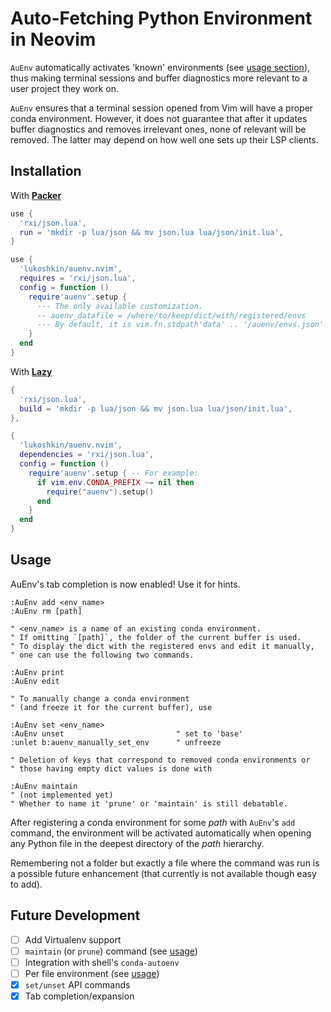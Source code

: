 # Auto-Fetching Python Environment in Neovim

`AuEnv` automatically activates 'known' environments (see [usage
section](#usage)), thus making terminal sessions and buffer diagnostics more
relevant to a user project they work on.

`AuEnv` ensures that a terminal session opened from Vim will have a proper
conda environment. However, it does not guarantee that after it updates buffer
diagnostics and removes irrelevant ones, none of relevant will be removed. The
latter may depend on how well one sets up their LSP clients.

## Installation

With [**Packer**](https://github.com/wbthomason/packer.nvim)

```lua
use {
  'rxi/json.lua',
  run = 'mkdir -p lua/json && mv json.lua lua/json/init.lua',
}

use {
  'lukoshkin/auenv.nvim',
  requires = 'rxi/json.lua',
  config = function ()
    require'auenv'.setup {
      --- The only available customization.
      -- auenv_datafile = /where/to/keep/dict/with/registered/envs
      --- By default, it is vim.fn.stdpath'data' .. '/auenv/envs.json'
    }
  end
}
```

With [**Lazy**](https://github.com/folke/lazy.nvim)

```lua
{
  'rxi/json.lua',
  build = 'mkdir -p lua/json && mv json.lua lua/json/init.lua',
},

{
  'lukoshkin/auenv.nvim',
  dependencies = 'rxi/json.lua',
  config = function ()
    require'auenv'.setup { -- For example:
      if vim.env.CONDA_PREFIX ~= nil then
        require("auenv").setup()
      end
    }
  end
}
```

## Usage

AuEnv's tab completion is now enabled! Use it for hints.

```vim
:AuEnv add <env_name>
:AuEnv rm [path]

" <env_name> is a name of an existing conda environment.
" If omitting `[path]`, the folder of the current buffer is used.
" To display the dict with the registered envs and edit it manually,
" one can use the following two commands.

:AuEnv print
:AuEnv edit

" To manually change a conda environment
" (and freeze it for the current buffer), use

:AuEnv set <env_name>
:AuEnv unset                         " set to 'base'
:unlet b:auenv_manually_set_env      " unfreeze

" Deletion of keys that correspond to removed conda environments or
" those having empty dict values is done with

:AuEnv maintain
" (not implemented yet)
" Whether to name it 'prune' or 'maintain' is still debatable.
```

After registering a conda environment for some _path_ with `AuEnv`'s `add`
command, the environment will be activated automatically when opening any
Python file in the deepest directory of the _path_ hierarchy.

Remembering not a folder but exactly a file where the command was run is a
possible future enhancement (that currently is not available though easy to
add).

## Future Development

- [ ] Add Virtualenv support
- [ ] `maintain` (or `prune`) command (see [usage](#usage))
- [ ] Integration with shell's `conda-autoenv`
- [ ] Per file environment (see [usage](#usage))
- [x] `set/unset` API commands
- [x] Tab completion/expansion
